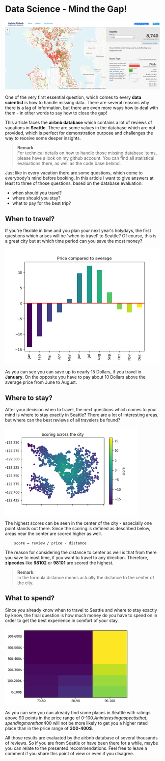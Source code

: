 # Data Science - Mind the Gap!

![When to travel?](images/Title.png)

One of the very first essential question, which comes to every __data scientist__ is how to handle missing data. There are several reasons why there is a lag of information, but there are even more ways how to deal with them - in other words to say how to close the gap!

This article faces the __airbnb database__ which contains a lot of reviews of vacations in __Seattle__. There are some values in the database which are not provided, which is perfect for demonstration purpose and challenges the way to receive some deeper insights.

> __Remark__  
For technical details on how to handle those missing database items, please have a look on my github account. You can find all statistical evaluations there, as well as the code base behind.

Just like in every vacation there are some questions, which come to everybody's mind before booking. In this article I want to give answers at least to three of those questions, based on the database evaluation:

- when should you travel?
- where should you stay?
- what to pay for the best trip?

## When to travel?
If you're flexible in time and you plan your next year's holydays, the first questions which arises will be 'when to travel' to Seattle? Of course, this is a great city but at which time period can you save the most money?

![When to travel?](images/when_to_travel.png)

As you can see you can save up to nearly 15 Dollars, if you travel in __January__. On the opposite you have to pay about 10 Dollars above the average price from June to August. 

## Where to stay?
After your decision when to travel, the next questions which comes to your mind is where to stay exactly in Seattle? There are a lot of interesting areas, but where can the best reviews of all travelers be found?

![Where to stay?](images/where_to_stay.png)

The highest scores can be seen in the center of the city - especially one point stands out there. Since the scoring is defined as described below, areas near the center are scored higher as well.

```
    score = review / price - distance
```

The reason for considering the distance to center as well is that from there you save to most time, if you want to travel to any direction. Therefore, __zipcodes__ like __98102__ or __98101__ are scored the highest.

> __Remark__  
In the formula distance means actually the distance to the center of the city. 

## What to spend?
Since you already know when to travel to Seattle and where to stay exactly by know, the final question is how much money do you have to spend on in order to get the best experience in comfort of your stay.

![What to spend?](images/what_to_spend.png)

As you can see you can already find some places in Seattle with ratings above 90 points in the price range of 0-100$. An interesting aspect is that, spending more than 400$ will not be more likely to get you a higher rated place than in the price range of __300-400$__.

All those results are evaluated by the airbnb database of several thousands of reviews. So if you are from Seattle or have been there for a while, maybe you can relate to the presented recommendations. Feel free to leave a comment if you share this point of view or even if you disagree.